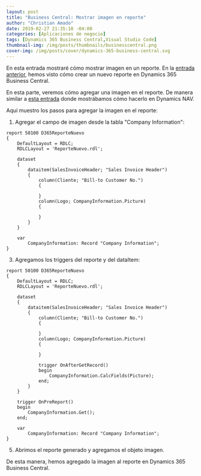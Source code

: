 ```yaml
---
layout: post
title: "Business Central: Mostrar imagen en reporte"
author: "Christian Amado"
date: 2019-02-27 21:35:18 -04:00
categories: [Aplicaciones de negocio]
tags: [Dynamics 365 Business Central,Visual Studio Code]
thumbnail-img: /img/posts/thumbnails/businesscentral.png
cover-img: /img/posts/cover/dynamics-365-business-central.svg
---
```


En esta entrada mostraré cómo mostrar imagen en un reporte. En la [entrada anterior](/2019/02/bcdev-tips-crear-un-reporte-nuevo/), hemos visto cómo crear un nuevo reporte en Dynamics 365 Business Central.

En esta parte, veremos cómo agregar una imagen en el reporte. De manera similar a [esta entrada](/2019/01/nav-mostrar-imagen-dentro-de-un-reporte/) donde mostrábamos cómo hacerlo en Dynamics NAV.

Aquí muestro los pasos para agregar la imagen en el reporte:

<!--more-->

1. Agregar el campo de imagen desde la tabla "Company Information":
```
report 50100 D365ReporteNuevo
{
    DefaultLayout = RDLC;
    RDLCLayout = 'ReporteNuevo.rdl';

    dataset
    {
        dataitem(SalesInvoiceHeader; "Sales Invoice Header")
        {
            column(Cliente; "Bill-to Customer No.")
            {

            }
            column(Logo; CompanyInformation.Picture)
            {

            }
        }
    }

    var
        CompanyInformation: Record "Company Information";
}
```
3. Agregamos los triggers del reporte y del dataItem:
```
report 50100 D365ReporteNuevo
{
    DefaultLayout = RDLC;
    RDLCLayout = 'ReporteNuevo.rdl';

    dataset
    {
        dataitem(SalesInvoiceHeader; "Sales Invoice Header")
        {
            column(Cliente; "Bill-to Customer No.")
            {

            }
            column(Logo; CompanyInformation.Picture)
            {

            }

            trigger OnAfterGetRecord()
            begin
                CompanyInformation.CalcFields(Picture);
            end;
        }
    }

    trigger OnPreReport()
    begin
        CompanyInformation.Get();
    end;

    var
        CompanyInformation: Record "Company Information";
}
```
5. Abrimos el reporte generado y agregamos el objeto imagen.

De esta manera, hemos agregado la imagen al reporte en Dynamics 365 Business Central.